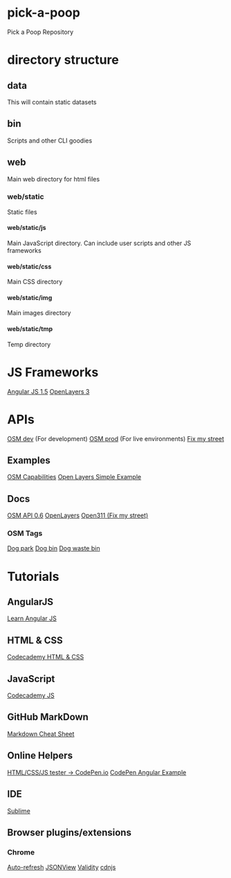 # pick-a-poop

Pick a Poop Repository

# directory structure

## data

This will contain static datasets

## bin

Scripts and other CLI goodies

## web

Main web directory for html files

### web/static

Static files

#### web/static/js

Main JavaScript directory. Can include user scripts and other JS frameworks

#### web/static/css

Main CSS directory

#### web/static/img

Main images directory

#### web/static/tmp

Temp directory

# JS Frameworks
[Angular JS 1.5](https://angularjs.org/)
[OpenLayers 3](http://openlayers.org/)

# APIs
[OSM dev](http://api06.dev.openstreetmap.org/) (For development)
[OSM prod](http://api.openstreetmap.org/) (For live environments)
[Fix my street](https://www.fixmystreet.com/open311)

## Examples
[OSM Capabilities](http://api06.dev.openstreetmap.org/api/capabilities)
[Open Layers Simple Example](https://wiki.openstreetmap.org/wiki/OpenLayers_Simple_Example)

## Docs
[OSM API 0.6](https://wiki.openstreetmap.org/wiki/API_v0.6)
[OpenLayers](http://docs.openlayers.org/library/introduction.html)
[Open311 (Fix my street)](http://wiki.open311.org/)

### OSM Tags
[Dog park](https://wiki.openstreetmap.org/wiki/Tag:leisure%3Ddog_park)
[Dog bin](https://wiki.openstreetmap.org/wiki/Tag:amenity%3Ddog_bin)
[Dog waste bin](https://wiki.openstreetmap.org/wiki/Tag:amenity%3Ddog_waste_bin)

# Tutorials
## AngularJS
[Learn Angular JS](http://campus.codeschool.com/courses/shaping-up-with-angular-js/contents)

## HTML & CSS
[Codecademy HTML & CSS](https://www.codecademy.com/learn/web)

## JavaScript
[Codecademy JS](https://www.codecademy.com/learn/javascript)

## GitHub MarkDown
[Markdown Cheat Sheet](https://github.com/adam-p/markdown-here/wiki/Markdown-Cheatsheet)

## Online Helpers
[HTML/CSS/JS tester -> CodePen.io](https://codepen.io/pen/)
[CodePen Angular Example](http://codepen.io/kyleledbetter/pen/gbQOaV)

## IDE
[Sublime](https://www.sublimetext.com/)

## Browser plugins/extensions
### Chrome
[Auto-refresh](https://chrome.google.com/webstore/detail/auto-refresh/ifooldnmmcmlbdennkpdnlnbgbmfalko)
[JSONView](https://chrome.google.com/webstore/detail/jsonview/chklaanhfefbnpoihckbnefhakgolnmc?hl=en)
[Validity](https://chrome.google.com/webstore/detail/validity/bbicmjjbohdfglopkidebfccilipgeif?hl=en-GB)
[cdnjs](https://github.com/adam-p/markdown-here/wiki/Markdown-Cheatsheet
)